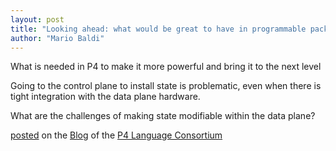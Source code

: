 ```yaml
---
layout: post
title: "Looking ahead: what would be great to have in programmable packet processors"
author: "Mario Baldi"
---
```


What is needed in P4 to make it more powerful and bring it to the next level

Going to the control plane to install state is problematic, even when there is tight integration with the data plane hardware.

What are the challenges of making state modifiable within the data plane?

[posted](https://p4.org/p4/pensando-joins-p4.html) on the [Blog](https://p4.org/blog/) of the [P4 Language Consortium](https://p4.org/)
